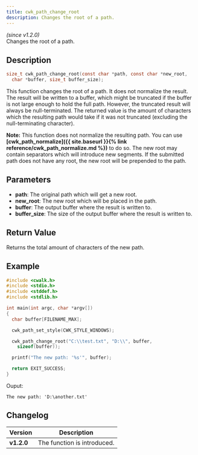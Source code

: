 ```yaml
---
title: cwk_path_change_root
description: Changes the root of a path.
---
```


_(since v1.2.0)_  
Changes the root of a path.

## Description
```c
size_t cwk_path_change_root(const char *path, const char *new_root,
  char *buffer, size_t buffer_size);
```

This function changes the root of a path. It does not normalize the result.
The result will be written to a buffer, which might be truncated if the
buffer is not large enough to hold the full path. However, the truncated
result will always be null-terminated. The returned value is the amount of
characters which the resulting path would take if it was not truncated
(excluding the null-terminating character).

**Note:** This function does not normalize the resulting path. You can use 
**[cwk_path_normalize]({{ site.baseurl }}{% link reference/cwk_path_normalize.md %})**
to do so. The new root may contain separators which will introduce new segments. 
If the submitted path does not have any root, the new root will be prepended to 
the path.

## Parameters
 * **path**: The original path which will get a new root.
 * **new_root**: The new root which will be placed in the path.
 * **buffer**: The output buffer where the result is written to.
 * **buffer_size**: The size of the output buffer where the result is written 
 to.

## Return Value
Returns the total amount of characters of the new path.

## Example
```c
#include <cwalk.h>
#include <stdio.h>
#include <stddef.h>
#include <stdlib.h>

int main(int argc, char *argv[])
{
  char buffer[FILENAME_MAX];

  cwk_path_set_style(CWK_STYLE_WINDOWS);

  cwk_path_change_root("C:\\test.txt", "D:\\", buffer,
    sizeof(buffer));

  printf("The new path: '%s'", buffer);

  return EXIT_SUCCESS;
}
```

Ouput:
```
The new path: 'D:\another.txt'
```

## Changelog

| Version    | Description                                            |
|------------|--------------------------------------------------------|
| **v1.2.0** | The function is introduced.                            |